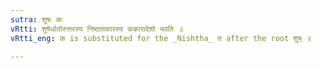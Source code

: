 ```yaml
---
sutra: शुषः कः
vRtti: शुषेर्धातोरुत्तरस्य निष्ठातकारस्य ककारादेशो भवति ॥
vRtti_eng: क is substituted for the _Nishtha_ त after the root शुष् ॥

---
```

